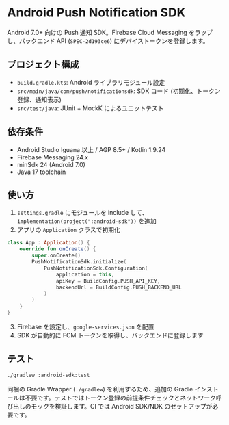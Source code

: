 # Android Push Notification SDK

Android 7.0+ 向けの Push 通知 SDK。Firebase Cloud Messaging をラップし、バックエンド API (`SPEC-2d193ce6`) にデバイストークンを登録します。

## プロジェクト構成

- `build.gradle.kts`: Android ライブラリモジュール設定
- `src/main/java/com/push/notificationsdk`: SDK コード (初期化、トークン登録、通知表示)
- `src/test/java`: JUnit + MockK によるユニットテスト

## 依存条件

- Android Studio Iguana 以上 / AGP 8.5+ / Kotlin 1.9.24
- Firebase Messaging 24.x
- minSdk 24 (Android 7.0)
- Java 17 toolchain

## 使い方

1. `settings.gradle` にモジュールを include して、`implementation(project(":android-sdk"))` を追加
2. アプリの `Application` クラスで初期化

```kotlin
class App : Application() {
    override fun onCreate() {
        super.onCreate()
        PushNotificationSdk.initialize(
            PushNotificationSdk.Configuration(
                application = this,
                apiKey = BuildConfig.PUSH_API_KEY,
                backendUrl = BuildConfig.PUSH_BACKEND_URL
            )
        )
    }
}
```

3. Firebase を設定し、`google-services.json` を配置
4. SDK が自動的に FCM トークンを取得し、バックエンドに登録します

## テスト

```bash
./gradlew :android-sdk:test
```

同梱の Gradle Wrapper (`./gradlew`) を利用するため、追加の Gradle インストールは不要です。テストではトークン登録の前提条件チェックとネットワーク呼び出しのモックを検証します。CI では Android SDK/NDK のセットアップが必要です。
